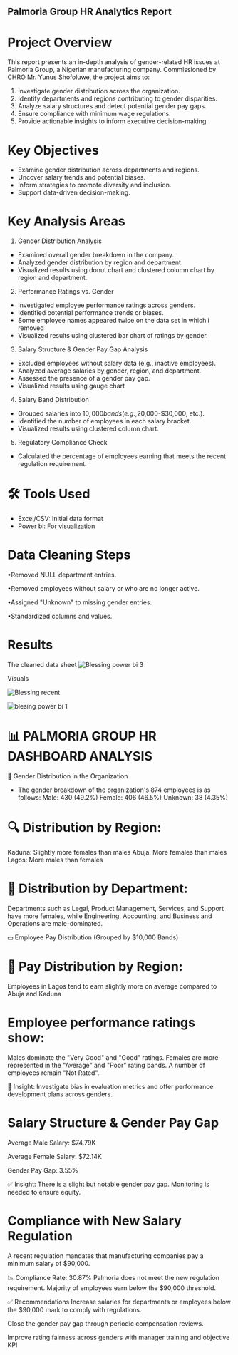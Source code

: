 ## Palmoria Group HR Analytics Report
# Project Overview
This report presents an in-depth analysis of gender-related HR issues at Palmoria Group, a Nigerian manufacturing company. Commissioned by CHRO Mr. Yunus Shofoluwe, the project aims to:

1. Investigate gender distribution across the organization.
2. Identify departments and regions contributing to gender disparities.
3. Analyze salary structures and detect potential gender pay gaps.
4. Ensure compliance with minimum wage regulations.
5. Provide actionable insights to inform executive decision-making.

# Key Objectives
- Examine gender distribution across departments and regions.
- Uncover salary trends and potential biases.
- Inform strategies to promote diversity and inclusion.
- Support data-driven decision-making.

# Key Analysis Areas
1. Gender Distribution Analysis
- Examined overall gender breakdown in the company.
- Analyzed gender distribution by region and department.
- Visualized results using donut chart and clustered column chart by region and department.

2. Performance Ratings vs. Gender
- Investigated employee performance ratings across genders.
- Identified potential performance trends or biases.
- Some employee names appeared twice on the data set in which i removed 
- Visualized results using clustered bar chart of ratings by gender.

3. Salary Structure & Gender Pay Gap Analysis
- Excluded employees without salary data (e.g., inactive employees).
- Analyzed average salaries by gender, region, and department.
- Assessed the presence of a gender pay gap.
- Visualized results using gauge chart

4. Salary Band Distribution
- Grouped salaries into $10,000 bands (e.g.,$20,000-$30,000, etc.).
- Identified the number of employees in each salary bracket.
- Visualized results using clustered column chart.

5. Regulatory Compliance Check
- Calculated the percentage of employees earning that meets the recent regulation requirement.

# 🛠 Tools Used
 - Excel/CSV: Initial data format
 - Power bi: For visualization 

# Data Cleaning Steps
 •Removed NULL department entries.
 
 •Removed employees without salary or who are no longer active.
 
 •Assigned "Unknown" to missing gender entries.
 
 •Standardized columns and values.

 # Results
 The cleaned data sheet
 ![Blessing power bi 3](https://github.com/user-attachments/assets/21e32b1d-eb1d-4041-a944-1eb8e5c28082)

 Visuals

![Blessing recent](https://github.com/user-attachments/assets/98bf0fcd-78c5-439e-ab57-fbf16063f37b)

![blesing power bi 1](https://github.com/user-attachments/assets/affc19ae-3502-4a67-967a-8255dad69bb3)

# 📊 PALMORIA GROUP HR DASHBOARD ANALYSIS
👥 Gender Distribution in the Organization
 - The gender breakdown of the organization's 874 employees is as follows:
Male: 430 (49.2%)
Female: 406 (46.5%)
Unknown: 38 (4.35%)
# 🔍 Distribution by Region:
Kaduna: Slightly more females than males
Abuja: More females than males
Lagos: More males than females
# 🏢 Distribution by Department:
Departments such as Legal, Product Management, Services, and Support have more females, while Engineering, Accounting, and Business and Operations are male-dominated.

💵 Employee Pay Distribution (Grouped by $10,000 Bands)
# 📍 Pay Distribution by Region:
Employees in Lagos tend to earn slightly more on average compared to Abuja and Kaduna
# Employee performance ratings show:
Males dominate the "Very Good" and "Good" ratings.
Females are more represented in the "Average" and "Poor" rating bands.
A number of employees remain "Not Rated".

📌 Insight: Investigate bias in evaluation metrics and offer performance development plans across genders.
# Salary Structure & Gender Pay Gap
Average Male Salary: $74.79K

Average Female Salary: $72.14K

Gender Pay Gap: 3.55%

✅ Insight: There is a slight but notable gender pay gap. Monitoring is needed to ensure equity.
# Compliance with New Salary Regulation
A recent regulation mandates that manufacturing companies pay a minimum salary of $90,000.

📉 Compliance Rate: 30.87%
Palmoria does not meet the new regulation requirement. Majority of employees earn below the $90,000 threshold.

✅ Recommendations
Increase salaries for departments or employees below the $90,000 mark to comply with regulations.

Close the gender pay gap through periodic compensation reviews.

Improve rating fairness across genders with manager training and objective KPI
